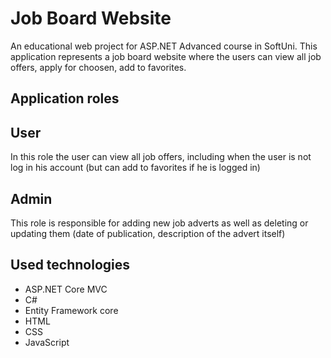 
# Job Board Website

An educational web project for ASP.NET Advanced course in SoftUni. This application represents a job board website where the users can view all job offers, apply for choosen, add to favorites.


## Application roles

## User
In this role the user can view all job offers, including when the user is not log in his account (but can add to favorites if he is logged in)

## Admin
This role is responsible for adding new job adverts as well as deleting or updating them (date of publication, description of the advert itself)


## Used technologies
* ASP.NET Core MVC 
* C#
* Entity Framework core
* HTML
* CSS
* JavaScript
